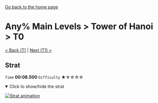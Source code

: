 [Go back to the home page](https://github.com/Doublevil/scbspeedrun)

# Any% Main Levels > Tower of Hanoi > T0

[< Back (T)](https://github.com/Doublevil/scbspeedrun/blob/main/levels/any_ml/T/T.md) | [Next (T1) >](https://github.com/Doublevil/scbspeedrun/blob/main/levels/any_ml/T/T1.md)

## Strat

`Time` **00:08.500** `Difficulty` ★☆☆☆☆
<details open>
  <summary>Click to show/hide the strat</summary>

  [![Strat animation](https://github.com/Doublevil/scbspeedrun/blob/main/media/levels/T/T0_Strat.webp)](https://github.com/Doublevil/scbspeedrun/blob/main/media/levels/T/T0_Strat.mp4?raw=true)
</details>

